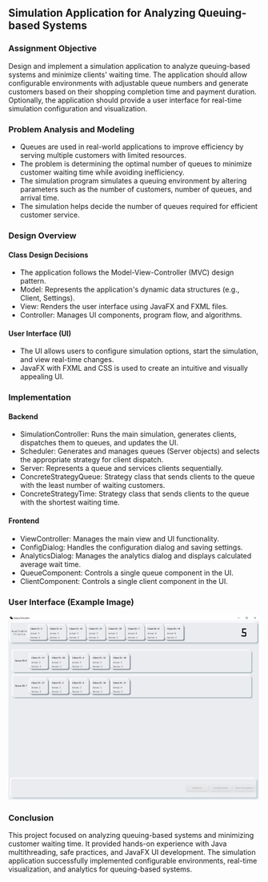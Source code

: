## Simulation Application for Analyzing Queuing-based Systems

### Assignment Objective
Design and implement a simulation application to analyze queuing-based systems and minimize clients' waiting time. The application should allow configurable environments with adjustable queue numbers and generate customers based on their shopping completion time and payment duration. Optionally, the application should provide a user interface for real-time simulation configuration and visualization.

### Problem Analysis and Modeling
- Queues are used in real-world applications to improve efficiency by serving multiple customers with limited resources.
- The problem is determining the optimal number of queues to minimize customer waiting time while avoiding inefficiency.
- The simulation program simulates a queuing environment by altering parameters such as the number of customers, number of queues, and arrival time.
- The simulation helps decide the number of queues required for efficient customer service.

### Design Overview
#### Class Design Decisions
- The application follows the Model-View-Controller (MVC) design pattern.
- Model: Represents the application's dynamic data structures (e.g., Client, Settings).
- View: Renders the user interface using JavaFX and FXML files.
- Controller: Manages UI components, program flow, and algorithms.

#### User Interface (UI)
- The UI allows users to configure simulation options, start the simulation, and view real-time changes.
- JavaFX with FXML and CSS is used to create an intuitive and visually appealing UI.

### Implementation
#### Backend
- SimulationController: Runs the main simulation, generates clients, dispatches them to queues, and updates the UI.
- Scheduler: Generates and manages queues (Server objects) and selects the appropriate strategy for client dispatch.
- Server: Represents a queue and services clients sequentially.
- ConcreteStrategyQueue: Strategy class that sends clients to the queue with the least number of waiting customers.
- ConcreteStrategyTime: Strategy class that sends clients to the queue with the shortest waiting time.

#### Frontend
- ViewController: Manages the main view and UI functionality.
- ConfigDialog: Handles the configuration dialog and saving settings.
- AnalyticsDialog: Manages the analytics dialog and displays calculated average wait time.
- QueueComponent: Controls a single queue component in the UI.
- ClientComponent: Controls a single client component in the UI.

### User Interface (Example Image)
![Example UI](./Documentation/example.png)

### Conclusion
This project focused on analyzing queuing-based systems and minimizing customer waiting time. It provided hands-on experience with Java multithreading, safe practices, and JavaFX UI development. The simulation application successfully implemented configurable environments, real-time visualization, and analytics for queuing-based systems.
